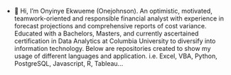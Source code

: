 - 👋 Hi, I’m Onyinye Ekwueme (Onejohnson). An optimistic, motivated, teamwork-oriented and responsible financial analyst with experience in forecast projections and comprehensive reports of cost variance. Educated with a Bachelors, Masters, and currently ascertained certification in Data Analytics at Columbia University to diversify into information technology. Below are repositories created to show my usage of different languages and application. i.e. Excel, VBA, Python, PostgreSQL, Javascript, R, Tableau...

<!---
Onejledonlala/Onejledonlala is a ✨ special ✨ repository because its `README.md` (this file) appears on your GitHub profile.
You can click the Preview link to take a look at your changes.
--->
